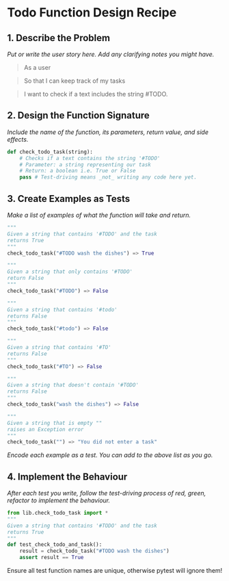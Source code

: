 # Todo Function Design Recipe

## 1. Describe the Problem
_Put or write the user story here. Add any clarifying notes you might have._
> As a user

> So that I can keep track of my tasks

> I want to check if a text includes the string #TODO.

## 2. Design the Function Signature
_Include the name of the function, its parameters, return value, and side effects._
```python
def check_todo_task(string):
    # Checks if a text contains the string '#TODO'
    # Parameter: a string representing our task
    # Return: a boolean i.e. True or False
    pass # Test-driving means _not_ writing any code here yet.
```

## 3. Create Examples as Tests
_Make a list of examples of what the function will take and return._
```python
"""
Given a string that contains '#TODO' and the task
returns True
"""
check_todo_task("#TODO wash the dishes") => True

"""
Given a string that only contains '#TODO'
return False
"""
check_todo_task("#TODO") => False

"""
Given a string that contains '#todo'
returns False
"""
check_todo_task("#todo") => False

"""
Given a string that contains '#TO'
returns False
"""
check_todo_task("#TO") => False

"""
Given a string that doesn't contain '#TODO'
returns False
"""
check_todo_task("wash the dishes") => False

"""
Given a string that is empty ""
raises an Exception error
"""
check_todo_task("") => "You did not enter a task"

```
_Encode each example as a test. You can add to the above list as you go._
## 4. Implement the Behaviour
_After each test you write, follow the test-driving process of red, green, refactor to implement the behaviour._

```python
from lib.check_todo_task import *
"""
Given a string that contains '#TODO' and the task
returns True
"""
def test_check_todo_and_task():
    result = check_todo_task("#TODO wash the dishes")
    assert result == True
```
Ensure all test function names are unique, otherwise pytest will ignore them!